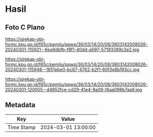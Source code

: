 # Hasil

## Foto C Plano

https://sirekap-obj-formc.kpu.go.id/f65c/pemilu/ppwp/36/03/14/20/08/3603142008026-20240301-115921--6ea9dbfb-f8f1-40dd-a597-57193389c2e2.jpg

https://sirekap-obj-formc.kpu.go.id/f65c/pemilu/ppwp/36/03/14/20/08/3603142008026-20240301-115948--1851ebe0-bc67-4762-b2f1-60f3e8b193cc.jpg

https://sirekap-obj-formc.kpu.go.id/f65c/pemilu/ppwp/36/03/14/20/08/3603142008026-20240301-120055--d4652fce-cd29-41e4-8a09-f4aa098b7aa9.jpg


## Metadata

| Key        | Value               |
| ---------- | ------------------- |
| Time Stamp | 2024-03-01 13:00:00 |



